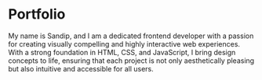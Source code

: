 # Portfolio
My name is Sandip, and I am a dedicated frontend developer with a passion for creating visually compelling and highly interactive web experiences. With a strong foundation in HTML, CSS, and JavaScript, I bring design concepts to life, ensuring that each project is not only aesthetically pleasing but also intuitive and accessible for all users.
